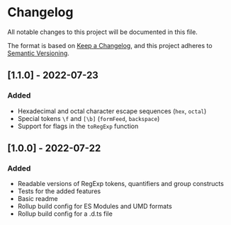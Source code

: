 # Changelog

All notable changes to this project will be documented in this file.

The format is based on [Keep a Changelog](https://keepachangelog.com/en/1.0.0/),
and this project adheres to [Semantic Versioning](https://semver.org/spec/v2.0.0.html).

## [1.1.0] - 2022-07-23

### Added

- Hexadecimal and octal character escape sequences (`hex`, `octal`)
- Special tokens `\f` and `[\b]` (`formFeed`, `backspace`)
- Support for flags in the `toRegExp` function

## [1.0.0] - 2022-07-22

### Added

- Readable versions of RegExp tokens, quantifiers and group constructs
- Tests for the added features
- Basic readme
- Rollup build config for ES Modules and UMD formats
- Rollup build config for a .d.ts file
